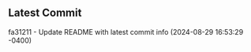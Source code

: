 
## Latest Commit
fa31211 - Update README with latest commit info (2024-08-29 16:53:29 -0400) <Yunxi-Zhou>
